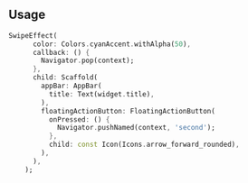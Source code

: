 <!-- 
This README describes the package. If you publish this package to pub.dev,
this README's contents appear on the landing page for your package.

For information about how to write a good package README, see the guide for
[writing package pages](https://dart.dev/guides/libraries/writing-package-pages). 

For general information about developing packages, see the Dart guide for
[creating packages](https://dart.dev/guides/libraries/create-library-packages)
and the Flutter guide for
[developing packages and plugins](https://flutter.dev/developing-packages). 
-->


## Usage


```dart
SwipeEffect(
      color: Colors.cyanAccent.withAlpha(50),
      callback: () {
        Navigator.pop(context);
      },
      child: Scaffold(
        appBar: AppBar(
          title: Text(widget.title),
        ),
        floatingActionButton: FloatingActionButton(
          onPressed: () {
            Navigator.pushNamed(context, 'second');
          },
          child: const Icon(Icons.arrow_forward_rounded),
        ),
      ),
    );
```
